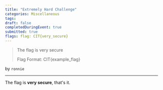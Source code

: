 ```yaml
---
title: "Extremely Hard Challenge"
categories: Miscellaneous
tags: 
draft: false
completedDuringEvent: true
submitted: true
flags: flag: CIT{very_secure}
---
```

> The flag is very secure
>
> Flag Format: CIT{example_flag}

by `ronnie`

---

The flag is **very secure**, that's it.
